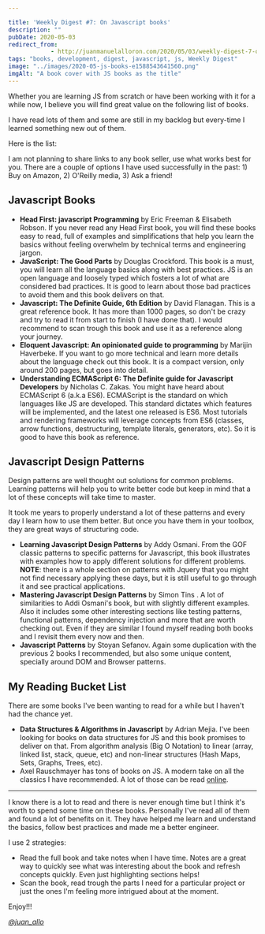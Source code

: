 ```yaml
---

title: 'Weekly Digest #7: On Javascript books'
description: ""
pubDate: 2020-05-03
redirect_from: 
            - http://juanmanuelalloron.com/2020/05/03/weekly-digest-7-on-javascript-books/
tags: "books, development, digest, javascript, js, Weekly Digest"
image: "../images/2020-05-js-books-e1588543641560.png"
imgAlt: "A book cover with JS books as the title"
---
```

Whether you are learning JS from scratch or have been working with it for a while now, I believe you will find great value on the following list of books.

I have read lots of them and some are still in my backlog but every-time I learned something new out of them.

Here is the list:

<p class="note">
I am not planning to share links to any book seller, use what works best for you. There are a couple of options I have used successfully in the past: 1) Buy on Amazon, 2) O'Reilly media, 3) Ask a friend!
</p>

## Javascript Books

- **Head First: javascript Programming** by Eric Freeman & Elisabeth Robson. If you never read any Head First book, you will find these books easy to read, full of examples and simplifications that help you learn the basics without feeling overwhelm by technical terms and engineering jargon.
- **JavaScript: The Good Parts** by Douglas Crockford. This book is a must, you will learn all the language basics along with best practices. JS is an open language and loosely typed which fosters a lot of what are considered bad practices. It is good to learn about those bad practices to avoid them and this book delivers on that.
- **Javascript: The Definite Guide, 6th Edition** by David Flanagan. This is a great reference book. It has more than 1000 pages, so don't be crazy and try to read it from start to finish (I have done that). I would recommend to scan trough this book and use it as a reference along your journey.
- **Eloquent Javascript: An opinionated guide to programming** by Marijin Haverbeke. If you want to go more technical and learn more details about the language check out this book. It is a compact version, only around 200 pages, but goes into detail.
- **Understanding ECMAScript 6: The Definite guide for Javascript Developers** by Nicholas C. Zakas. You might have heard about ECMAScript 6 (a.k.a ES6). ECMAScript is the standard on which languages like JS are developed. This standard dictates which features will be implemented, and the latest one released is ES6. Most tutorials and rendering frameworks will leverage concepts from ES6 (classes, arrow functions, destructuring, template literals, generators, etc). So it is good to have this book as reference.

## Javascript Design Patterns

Design patterns are well thought out solutions for common problems. Learning patterns will help you to write better code but keep in mind that a lot of these concepts will take time to master.

It took me years to properly understand a lot of these patterns and every day I learn how to use them better. But once you have them in your toolbox, they are great ways of structuring code.

- **Learning Javascript Design Patterns** by Addy Osmani. From the GOF classic patterns to specific patterns for Javascript, this book illustrates with examples how to apply different solutions for different problems. **NOTE**: there is a whole section on patterns with Jquery that you might not find necessary applying these days, but it is still useful to go through it and see practical applications.
- **Mastering Javascript Design Patterns** by Simon Tins . A lot of similarities to Addi Osmani's book, but with slightly different examples. Also it includes some other interesting sections like testing patterns, functional patterns, dependency injection and more that are worth checking out. Even if they are similar I found myself reading both books and I revisit them every now and then.
- **Javascript Patterns** by Stoyan Sefanov. Again some duplication with the previous 2 books I recommended, but also some unique content, specially around DOM and Browser patterns.

## My Reading Bucket List

There are some books I've been wanting to read for a while but I haven't had the chance yet.

- **Data Structures & Algorithms in Javascript** by Adrian Mejia. I've been looking for books on data structures for JS and this book promises to deliver on that. From algorithm analysis (Big O Notation) to linear (array, linked list, stack, queue, etc) and non-linear structures (Hash Maps, Sets, Graphs, Trees, etc).
- Axel Rauschmayer has tons of books on JS. A modern take on all the classics I have recommended. A lot of those can be read [online](https://exploringjs.com/).

---

I know there is a lot to read and there is never enough time but I think it's worth to spend some time on these books. Personally I've read all of them and found a lot of benefits on it. They have helped me learn and understand the basics, follow best practices and made me a better engineer.

I use 2 strategies:

- Read the full book and take notes when I have time. Notes are a great way to quickly see what was interesting about the book and refresh concepts quickly. Even just highlighting sections helps!
- Scan the book, read trough the parts I need for a particular project or just the ones I'm feeling more intrigued about at the moment.

Enjoy!!!

[_@juan_allo_](https://twitter.com/juan_allo)
